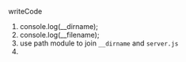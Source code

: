 writeCode

1. console.log(\_\_dirname);
2. console.log(\_\_filename);
3. use path module to join `__dirname` and `server.js`
4. 
